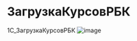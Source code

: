 # ЗагрузкаКурсовРБК
1С_ЗагрузкаКурсовРБК
![image](https://user-images.githubusercontent.com/93891389/172668031-a9d8147b-6b96-41f2-a945-29d1bbe88ecf.png)
